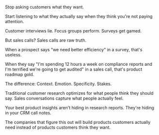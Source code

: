 Stop asking customers what they want.

Start listening to what they actually say when they think you're not paying attention.

Customer interviews lie. Focus groups perform. Surveys get gamed.

But sales calls? Sales calls are raw truth.

When a prospect says "we need better efficiency" in a survey, that's useless.

When they say "I'm spending 12 hours a week on compliance reports and I'm terrified we're going to get audited" in a sales call, that's product roadmap gold.

The difference: Context. Emotion. Specificity. Stakes.

Traditional customer research optimizes for what people think they should say. Sales conversations capture what people actually feel.

Your best product insights aren't hiding in research reports. They're hiding in your CRM call notes.

The companies that figure this out will build products customers actually need instead of products customers think they want.
